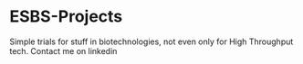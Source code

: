 # ESBS-Projects
Simple trials for stuff in biotechnologies, not even only for High Throughput tech.
Contact me on linkedin
